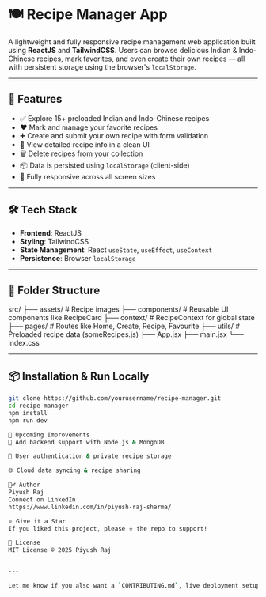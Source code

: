 # 🍽️ Recipe Manager App

A lightweight and fully responsive recipe management web application built using **ReactJS** and **TailwindCSS**. Users can browse delicious Indian & Indo-Chinese recipes, mark favorites, and even create their own recipes — all with persistent storage using the browser's `localStorage`.

---

## 🚀 Features

- ✅ Explore 15+ preloaded Indian and Indo-Chinese recipes
- ❤️ Mark and manage your favorite recipes
- ➕ Create and submit your own recipe with form validation
- 📝 View detailed recipe info in a clean UI
- 🗑️ Delete recipes from your collection
- 📦 Data is persisted using `localStorage` (client-side)
- 📱 Fully responsive across all screen sizes

---

## 🛠️ Tech Stack

- **Frontend**: ReactJS
- **Styling**: TailwindCSS
- **State Management**: React `useState`, `useEffect`, `useContext`
- **Persistence**: Browser `localStorage`

---

## 📁 Folder Structure

src/
├── assets/ # Recipe images
├── components/ # Reusable UI components like RecipeCard
├── context/ # RecipeContext for global state
├── pages/ # Routes like Home, Create, Recipe, Favourite
├── utils/ # Preloaded recipe data (someRecipes.js)
├── App.jsx
├── main.jsx
└── index.css

---

## 📦 Installation & Run Locally

```bash
git clone https://github.com/yourusername/recipe-manager.git
cd recipe-manager
npm install
npm run dev

📌 Upcoming Improvements
🔐 Add backend support with Node.js & MongoDB

👥 User authentication & private recipe storage

🌐 Cloud data syncing & recipe sharing

🙋‍♂️ Author
Piyush Raj
Connect on LinkedIn
https://www.linkedin.com/in/piyush-raj-sharma/

⭐️ Give it a Star
If you liked this project, please ⭐️ the repo to support!

📄 License
MIT License © 2025 Piyush Raj


---

Let me know if you also want a `CONTRIBUTING.md`, live deployment setup guide, or backend API docs once you add Node.js!
